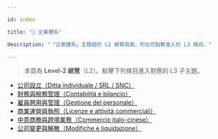 ---
id: index
title: "🏢 企業體系"
description: "「企業體系」主題組的 L2 總覽頁面，列出可點擊進入的 L3 條目。"
---


> 本頁為 **Level-2 總覽**（L2）。點擊下列條目進入對應的 L3 子主題。

- [公司設立（Ditta individuale / SRL / SNC）](./company-formation/)
- [財務與稅務管理（Contabilità e bilancio）](./accounting-and-finance/)
- [雇員聘用與管理（Gestione del personale）](./employee-management/)
- [商業運營與執照（Licenze e attività commerciali）](./business-licenses/)
- [中意商務與跨境業務（Commercio italo-cinese）](./italo-chinese-trade/)
- [公司變更與解散（Modifiche e liquidazione）](./company-changes/)
